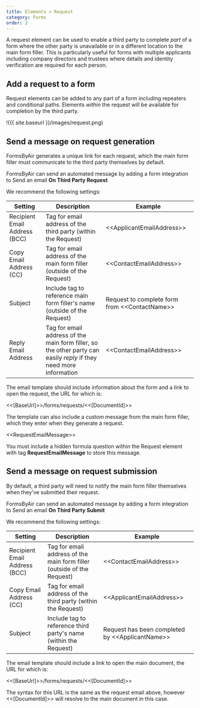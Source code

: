 ```yaml
---
title: Elements > Request
category: Forms
order: 2
---
```


A request element can be used to enable a third party to complete *part* of a form where the other party is unavailable or in a different location to the main form filler. This is particularly useful for forms with multiple applicants including company directors and trustees where details and identity verification are required for each person.

## Add a request to a form

Request elements can be added to any part of a form including repeaters and conditional paths. Elements *within* the request will be available for completion by the third party.

!({{ site.baseurl }}/images/request.png)

## Send a message on request generation

FormsByAir generates a unique link for each request, which the main form filler must communicate to the third party themselves by default.

FormsByAir can send an automated message by adding a form integration to Send an email **On Third Party Request**

We recommend the following settings:

|Setting|Description|Example|
|---|---|---|
|Recipient Email Address (BCC)|Tag for email address of the third party (within the Request)|&lt;&lt;ApplicantEmailAddress&gt;&gt;
|Copy Email Address (CC)|Tag for email address of the main form filler (outside of the Request)|&lt;&lt;ContactEmailAddress&gt;&gt;
|Subject|Include tag to reference main form filler's name (outside of the Request)|Request to complete form from &lt;&lt;ContactName&gt;&gt;
|Reply Email Address|Tag for email address of the main form filler, so the other party can easily *reply* if they need more information|&lt;&lt;ContactEmailAddress&gt;&gt;

The email template should include information about the form and a link to open the request, the URL for which is:

&lt;&lt;[BaseUrl]&gt;&gt;/forms/requests/&lt;&lt;[DocumentId]&gt;&gt;

The template can also include a custom message from the main form filler, which they enter when they generate a request. 

&lt;&lt;RequestEmailMessage&gt;&gt;

You must include a hidden formula question within the Request element with tag **RequestEmailMessage** to store this message.

## Send a message on request submission

By default, a third party will need to notify the main form filler themselves when they've submitted their request.

FormsByAir can send an automated message by adding a form integration to Send an email **On Third Party Submit**

We recommend the following settings:

|Setting|Description|Example|
|---|---|---|
|Recipient Email Address (BCC)|Tag for email address of the main form filler (outside of the Request)|&lt;&lt;ContactEmailAddress&gt;&gt;
|Copy Email Address (CC)|Tag for email address of the third party (within the Request)|&lt;&lt;ApplicantEmailAddress&gt;&gt;
|Subject|Include tag to reference third party's name (within the Request)|Request has been completed by &lt;&lt;ApplicantName&gt;&gt;

The email template should include a link to open the main document, the URL for which is:

&lt;&lt;[BaseUrl]&gt;&gt;/forms/requests/&lt;&lt;[DocumentId]&gt;&gt;

The syntax for this URL is the same as the request email above, however &lt;&lt;[DocumentId]&gt;&gt; will resolve to the main document in this case.





